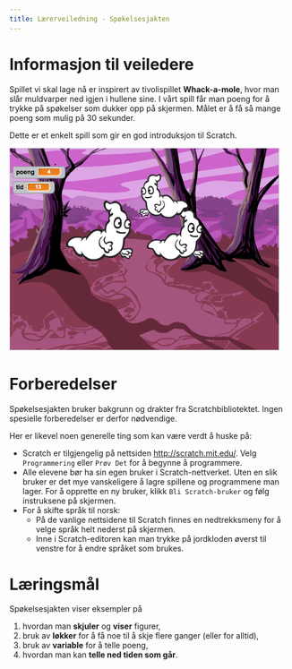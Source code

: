 ```yaml
---
title: Lærerveiledning - Spøkelsesjakten
---
```


# Informasjon til veiledere

Spillet vi skal lage nå er inspirert av tivolispillet
__Whack-a-mole__, hvor man slår muldvarper ned igjen i hullene sine. I
vårt spill får man poeng for å trykke på spøkelser som dukker opp på
skjermen. Målet er å få så mange poeng som mulig på 30 sekunder.

Dette er et enkelt spill som gir en god introduksjon til Scratch.

![](spokelsesjakten.png)

# Forberedelser

Spøkelsesjakten bruker bakgrunn og drakter fra
Scratchbibliotektet. Ingen spesielle forberedelser er derfor
nødvendige.

Her er likevel noen generelle ting som kan være verdt å huske på:

+ Scratch er tilgjengelig på nettsiden <http://scratch.mit.edu/>. Velg
  `Programmering` eller `Prøv Det` for å begynne å programmere.
+ Alle elevene bør ha sin egen bruker i Scratch-nettverket. Uten en
  slik bruker er det mye vanskeligere å lagre spillene og programmene
  man lager. For å opprette en ny bruker, klikk `Bli Scratch-bruker`
  og følg instruksene på skjermen.
+ For å skifte språk til norsk:
  + På de vanlige nettsidene til Scratch finnes en nedtrekksmeny for
    å velge språk helt nederst på skjermen.
  + Inne i Scratch-editoren kan man trykke på jordkloden øverst til
    venstre for å endre språket som brukes.

# Læringsmål

Spøkelsesjakten viser eksempler på

1. hvordan man __skjuler__ og __viser__ figurer,
2. bruk av __løkker__ for å få noe til å skje flere ganger (eller for alltid),
3. bruk av __variable__ for å telle poeng,
4. hvordan man kan __telle ned tiden som går__.
